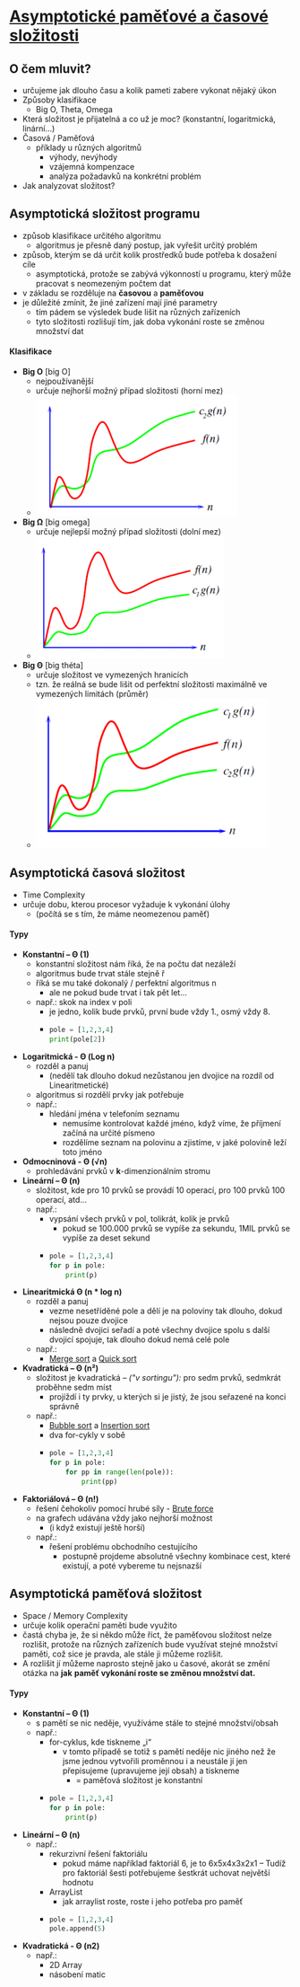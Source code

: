 # [Asymptotické paměťové a časové složitosti](https://youtu.be/zojej6FYgYQ?si=Gn2t4RPM3-uLhTYD)

## O čem mluvit?
- určujeme jak dlouho času a kolik pameti zabere vykonat nějaký úkon 
- Způsoby klasifikace 
	- Big O, Theta, Omega
- Která složitost je přijatelná a co už je moc? (konstantní, logaritmická, linární...)
- Časová / Paměťová
    - příklady u různých algoritmů 
	    - výhody, nevýhody
	    - vzájemná kompenzace
	    - analýza požadavků na konkrétní problém
- Jak analyzovat složitost?

## Asymptotická složitost programu
- způsob klasifikace určitého algoritmu
	- algoritmus je přesně daný postup, jak vyřešit určitý problém
- způsob, kterým se dá určit kolik prostředků bude potřeba k dosažení cíle
	- asymptotická, protože se zabývá výkonností u programu, který může pracovat s neomezeným počtem dat
- v základu se rozděluje na **časovou** a **paměťovou**
- je důležité zmínit, že jiné zařízení mají jiné parametry
	- tím pádem se výsledek bude lišit na různých zařízeních 
	- tyto složitosti rozlišují tím, jak doba vykonání roste se změnou množství dat

#### Klasifikace
- **Big O** [big O]
	- nejpoužívanější
	- určuje nejhorší možný případ složitosti (horní mez)
	- ![BigO](../images/06_bigo.png)
- **Big Ω** [big omega]
	- určuje nejlepší možný případ složitosti (dolní mez)
	- ![BigO](../images/06_bigomega.png)
- **Big Θ** [big théta]
	- určuje složitost ve vymezených hranicích
	- tzn. že reálná se bude lišit od perfektní složitosti maximálně ve vymezených limitách (průměr)
	- ![BigO](../images/06_bigtheta.png)

## Asymptotická časová složitost
- Time Complexity
- určuje dobu, kterou procesor vyžaduje k vykonání úlohy
	- (počítá se s tím, že máme neomezenou paměť)

#### Typy
- **Konstantní – Θ (1)**
	- konstantní složitost nám říká, že na počtu dat nezáleží
	- algoritmus bude trvat stále stejně ř
	- říká se mu také dokonalý / perfektní algoritmus n
		- ale ne pokud bude trvat i tak pět let...
	- např.: skok na index v poli 
		- je jedno, kolik bude prvků, první bude vždy 1., osmý vždy 8.
		- ```python
		  pole = [1,2,3,4]  
		  print(pole[2])
- **Logaritmická - Θ (Log n)**
	- rozděl a panuj 
		- (nedělí tak dlouho dokud nezůstanou jen dvojice na rozdíl od Linearitmetické)
	- algoritmus si rozdělí prvky jak potřebuje
	- např.: 
		- hledání jména v telefoním seznamu 
			- nemusíme kontrolovat každé jméno, když víme, že příjmení začíná na určité písmeno 
			- rozdělíme seznam na polovinu a zjistíme, v jaké polovině leží toto jméno
- **Odmocninová - Θ (√n)**
	- prohledávání prvků v **k**-dimenzionálním stromu
- **Lineární – Θ (n)**
	- složitost, kde pro 10 prvků se provádí 10 operací, pro 100 prvků 100 operací, atd...
	- např.: 
		- vypsání všech prvků v pol, tolikrát, kolik je prvků
			- pokud se 100.000 prvků se vypíše za sekundu, 1MIL prvků se vypíše za deset sekund
		- ```python
		  pole = [1,2,3,4]
		  for p in pole:  
			  print(p)
- **Linearitmická Θ (n * log n)**
	- rozděl a panuj
		- vezme nesetříděné pole a dělí je na poloviny tak dlouho, dokud nejsou pouze dvojice
		- následně dvojici seřadí a poté všechny dvojice spolu s další dvojicí spojuje, tak dlouho dokud nemá celé pole
	- např.: 
		- [Merge sort](02%20-%20Algoritmizace%20-%20Grafy,%20Prohlédávání%20stavového%20prostoru,%20Řazení####%20Merge%20sort) a [Quick sort](02%20-%20Algoritmizace%20-%20Grafy,%20Prohlédávání%20stavového%20prostoru,%20Řazení####%20Quick%20sort)
- **Kvadratická – Θ (n²)**
	- složitost je kvadratická – *("v sortingu"):* pro sedm prvků, sedmkrát proběhne sedm míst
		- projíždí i ty prvky, u kterých si je jistý, že jsou seřazené na konci správně
	- např.: 
		- [Bubble sort](02%20-%20Algoritmizace%20-%20Grafy,%20Prohlédávání%20stavového%20prostoru,%20Řazení####%20Bubble%20sort) a [Insertion sort](02%20-%20Algoritmizace%20-%20Grafy,%20Prohlédávání%20stavového%20prostoru,%20Řazení####%20Insertion%20sort)
		- dva for-cykly v sobě
		- ```python
		  pole = [1,2,3,4]
		  for p in pole:  
			  for pp in range(len(pole)):  
				  print(pp)
- **Faktoriálová – Θ (n!)**
	- řešení čehokoliv pomocí hrubé síly - [Brute force](03%20-%20Algoritmizace%20-%20Rekurze,%20Brute%20Force,%20Heuristiky,%20Nedeterministické%20algoritmy##%20Brute%20force)
	- na grafech udávána vždy jako nejhorší možnost
		- (i když existují ještě horší) 
	- např.: 
		- řešení problému obchodního cestujícího
			- postupně projdeme absolutně všechny kombinace cest, které existují, a poté vybereme tu nejsnazší

## Asymptotická paměťová složitost
- Space / Memory Complexity
- určuje kolik operační paměti bude využito
- častá chyba je, že si někdo může říct, že paměťovou složitost nelze rozlišit, protože na různých zařízeních bude využívat stejné množství paměti, což sice je pravda, ale stále ji můžeme rozlišit. 
- A rozlišit jí můžeme naprosto stejně jako u časové, akorát se změní otázka na **jak** **paměť vykonání roste se změnou množství dat.**

#### Typy
- **Konstantní – Θ (1)**
	- s pamětí se nic neděje, využíváme stále to stejné množství/obsah
	- např.: 
		- for-cyklus, kde tiskneme „i“ 
			- v tomto případě se totiž s pamětí neděje nic jiného než že jsme jednou vytvořili proměnnou i a neustále jí jen přepisujeme (upravujeme její obsah) a tiskneme 
				- = paměťová složitost je konstantní
		- ```python
		  pole = [1,2,3,4]   
		  for p in pole:  
			  print(p)
- **Lineární – Θ (n)**
	- např.: 
		- rekurzivní řešení faktoriálu 
			- pokud máme například faktoriál 6, je to 6x5x4x3x2x1 – Tudíž pro faktoriál šesti potřebujeme šestkrát uchovat největší hodnotu
		- ArrayList
			- jak arraylist roste, roste i jeho potřeba pro paměť
		- ```python
		  pole = [1,2,3,4]   
		  pole.append(5)
- **Kvadratická - Θ (n2)**
	- např.: 
		- 2D Array
		- násobení matic
